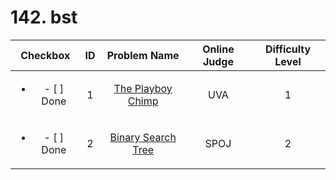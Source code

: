 # 142. bst


| Checkbox | ID | Problem Name|Online Judge|Difficulty Level|
|:---:|:---:|:---:|:---:|:---:|
|<ul><li>- [ ] Done</li></ul>|1|[The Playboy Chimp](https://uva.onlinejudge.org/index.php?option=onlinejudge&page=show_problem&problem=1552)|UVA|1|
|<ul><li>- [ ] Done</li></ul>|2|[Binary Search Tree](http://www.spoj.com/problems/BST/)|SPOJ|2|
